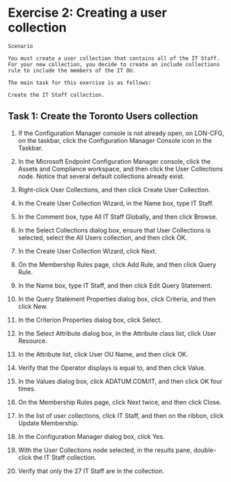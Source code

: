 # Exercise 2: Creating a user collection
    Scenario
    
    You must create a user collection that contains all of the IT Staff. 
    For your new collection, you decide to create an include collections rule to include the members of the IT OU.
    
    The main task for this exercise is as follows:
    
    Create the IT Staff collection.
## Task 1: Create the Toronto Users collection
1. If the Configuration Manager console is not already open, on LON-CFG, on the taskbar, click the Configuration Manager Console icon in the Taskbar.

2. In the Microsoft Endpoint Configuration Manager console, click the Assets and Compliance workspace, and then click the User Collections node. Notice that several default collections already exist.

3. Right-click User Collections, and then click Create User Collection.

4. In the Create User Collection Wizard, in the Name box, type IT Staff.

5. In the Comment box, type All IT Staff Globally, and then click Browse.

6. In the Select Collections dialog box, ensure that User Collections is selected, select the All Users collection, and then click OK.

7. In the Create User Collection Wizard, click Next.

8. On the Membership Rules page, click Add Rule, and then click Query Rule.

9. In the Name box, type IT Staff, and then click Edit Query Statement.

10. In the Query Statement Properties dialog box, click Criteria, and then click New.

11. In the Criterion Properties dialog box, click Select.

12. In the Select Attribute dialog box, in the Attribute class list, click User Resource.

13. In the Attribute list, click User OU Name, and then click OK.

15. Verify that the Operator displays is equal to, and then click Value.

16. In the Values dialog box, click ADATUM.COM/IT, and then click OK four times.

17. On the Membership Rules page, click Next twice, and then click Close.

18. In the list of user collections, click IT Staff, and then on the ribbon, click Update Membership.

19. In the Configuration Manager dialog box, click Yes.

20. With the User Collections node selected, in the results pane, double-click the IT Staff collection.

21. Verify that only the 27 IT Staff are in the collection.